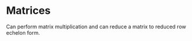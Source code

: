 Matrices
========
Can perform matrix multiplication and can reduce a matrix to reduced row echelon form.
